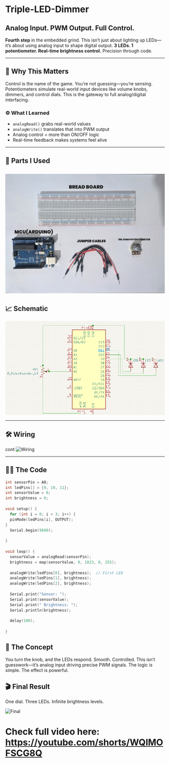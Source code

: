 # Triple-LED-Dimmer  
## Analog Input. PWM Output. Full Control.

**Fourth step** in the embedded grind. This isn’t just about lighting up LEDs—it’s about using analog input to shape digital output. **3 LEDs. 1 potentiometer. Real-time brightness control.** Precision through code.

---

## 🧭 Why This Matters 

Control is the name of the game. You’re not guessing—you’re sensing. Potentiometers simulate real-world input devices like volume knobs, dimmers, and control dials. This is the gateway to full analog/digital interfacing.

### ⚙️ What I Learned

- `analogRead()` grabs real-world values  
- `analogWrite()` translates that into PWM output  
- Analog control = more than ON/OFF logic  
- Real-time feedback makes systems feel alive  

---

## 🔩 Parts I Used

![Components](Components.jpg)
---

## 📈 Schematic

![Schematic](Schematic.png)

---

## 🛠️ Wiring
cont
![Wiring](Wiring.gif)

---

## 👨‍💻 The Code

```cpp
int sensorPin = A0;
int ledPins[] = {9, 10, 11};
int sensorValue = 0;
int brightness = 0;

void setup() {
  for (int i = 0; i < 3; i++) {
  pinMode(ledPins[i], OUTPUT);
}
  Serial.begin(9600);

}

void loop() {
  sensorValue = analogRead(sensorPin);
  brightness = map(sensorValue, 0, 1023, 0, 255);

  analogWrite(ledPins[0], brightness);  // First LED
  analogWrite(ledPins[1], brightness);
  analogWrite(ledPins[2], brightness);

  Serial.print("Sensor: ");
  Serial.print(sensorValue);
  Serial.print(" Brightness: ");
  Serial.println(brightness);

  delay(100);

}
```

## 🧠 The Concept
You turn the knob, and the LEDs respond. Smooth. Controlled. This isn’t guesswork—it’s analog input driving precise PWM signals. The logic is simple. The effect is powerful.

## 🎬 Final Result
One dial. Three LEDs. Infinite brightness levels.

![Final](Final_Result.gif)


# Check full video here: https://youtube.com/shorts/WQlMOFSCG8Q
